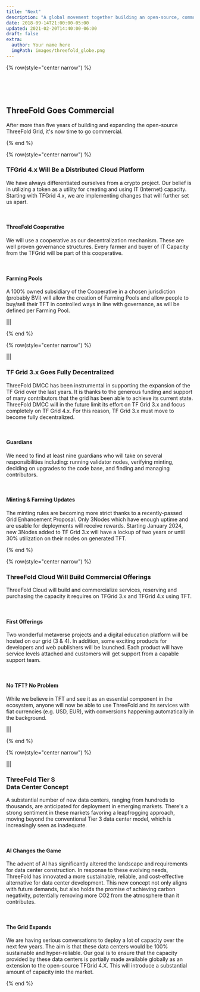 ```yaml
---
title: "Next"
description: "A global movement together building an open-source, community-driven, decentralized Internet – from the ground up." # quotation marks to allow colons where used
date: 2018-09-14T21:00:00-05:00
updated: 2021-02-20T14:40:00-06:00
draft: false
extra:
  author: Your name here
  imgPath: images/threefold_globe.png
---
```


<!-- section 1 (header) -->

{% row(style="center narrow") %}

<br>
<br>
<br>

## ThreeFold Goes **Commercial**

After more than five years of building and expanding the open-source ThreeFold Grid, it's now time to go commercial.

{% end %}

{% row(style="center narrow") %}

### TFGrid 4.x Will Be a Distributed Cloud Platform

We have always differentiated ourselves from a crypto project. Our belief is in utilizing a token as a utility for creating and using IT (Internet) capacity. Starting with TFGrid 4.x, we are implementing changes that will further set us apart.

<br>

#### ThreeFold Cooperative

We will use a cooperative as our decentralization mechanism. These are well proven governance structures. Every farmer and buyer of IT Capacity from the TFGrid will be part of this cooperative.

<br>

#### Farming Pools

A 100% owned subsidiary of the Cooperative in a chosen jurisdiction (probably BVI) will allow the creation of Farming Pools and allow people to buy/sell their TFT in controlled ways in line with governance, as will be defined per Farming Pool.

|||

{% end %}

{% row(style="center narrow") %}

|||

### TF Grid 3.x Goes Fully Decentralized

ThreeFold DMCC has been instrumental in supporting the expansion of the TF Grid over the last years. It is thanks to the generous funding and support of many contributors that the grid has been able to achieve its current state. ThreeFold DMCC will in the future limit its effort on TF Grid 3.x and focus completely on TF Grid 4.x. For this reason, TF Grid 3.x must move to become fully decentralized.

<br>

#### Guardians

We need to find at least nine guardians who will take on several responsibilities including: running validator nodes, verifying minting, deciding on upgrades to the code base, and finding and managing contributors.

<br>

#### Minting & Farming Updates

The minting rules are becoming more strict thanks to a recently-passed Grid Enhancement Proposal. Only 3Nodes which have enough uptime and are usable for deployments will receive rewards. Starting January 2024, new 3Nodes added to TF Grid 3.x will have a lockup of two years or until 30% utilization on their nodes on generated TFT.

{% end %}

{% row(style="center narrow") %}

### ThreeFold Cloud Will Build Commercial Offerings

ThreeFold Cloud will build and commercialize services, reserving and purchasing the capacity it requires  on TFGrid 3.x and TFGrid 4.x using TFT.

<br>

#### First Offerings

Two wonderful metaverse projects and a digital education platform will be hosted on our grid (3 & 4). In addition, some exciting products for developers and web publishers will be launched. Each product will have service levels attached and customers will get support from a capable support team.

<br>

#### No TFT? No Problem

While we believe in TFT and see it as an essential component in the ecosystem, anyone will now be able to use ThreeFold and its services with fiat currencies (e.g. USD, EUR), with conversions happening automatically in the background.

|||

{% end %}

{% row(style="center narrow") %}

|||

### ThreeFold Tier S<br>Data Center Concept

A substantial number of new data centers, ranging from hundreds to thousands, are anticipated for deployment in emerging markets. There's a strong sentiment in these markets favoring a leapfrogging approach, moving beyond the conventional Tier 3 data center model, which is increasingly seen as inadequate.

<br>

#### AI Changes the Game

The advent of AI has significantly altered the landscape and requirements for data center construction. In response to these evolving needs, ThreeFold has innovated a more sustainable, reliable, and cost-effective alternative for data center development. This new concept not only aligns with future demands, but also holds the promise of achieving carbon negativity, potentially removing more CO2 from the atmosphere than it contributes.

<br>

#### The Grid Expands

We are having serious conversations to deploy a lot of capacity over the next few years. The aim is that these data centers would be 100% sustainable and hyper-reliable. Our goal is to ensure that the capacity provided by these data centers is partially made available globally as an extension to the open-source TFGrid 4.X. This will introduce a substantial amount of capacity into the market. 

{% end %}
